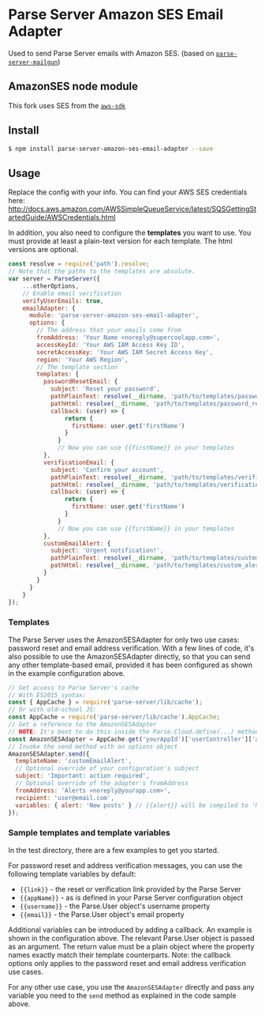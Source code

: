 # Parse Server Amazon SES Email Adapter
Used to send Parse Server emails with Amazon SES.
(based on [`parse-server-mailgun`](https://github.com/sebsylvester/parse-server-mailgun))



## AmazonSES node module
This fork uses SES from the [`aws-sdk`](https://github.com/aws/aws-sdk-js)


## Install
```sh
$ npm install parse-server-amazon-ses-email-adapter --save
```

## Usage
Replace the config with your info.  You can find your AWS SES credentials here: http://docs.aws.amazon.com/AWSSimpleQueueService/latest/SQSGettingStartedGuide/AWSCredentials.html

In addition, you also need to configure the **templates** you want to use.
You must provide at least a plain-text version for each template. The html versions are optional.

```js
const resolve = require('path').resolve;
// Note that the paths to the templates are absolute.
var server = ParseServer({
    ...otherOptions,
    // Enable email verification
    verifyUserEmails: true,
    emailAdapter: {
      module: 'parse-server-amazon-ses-email-adapter',
      options: {
        // The address that your emails come from
        fromAddress: 'Your Name <noreply@supercoolapp.com>',
        accessKeyId: 'Your AWS IAM Access Key ID',
        secretAccessKey: 'Your AWS IAM Secret Access Key',
        region: 'Your AWS Region',
        // The template section
        templates: {
          passwordResetEmail: {
            subject: 'Reset your password',
            pathPlainText: resolve(__dirname, 'path/to/templates/password_reset_email.txt'),
            pathHtml: resolve(__dirname, 'path/to/templates/password_reset_email.html'),
            callback: (user) => {
                return {
                  firstName: user.get('firstName')
                }
              }
              // Now you can use {{firstName}} in your templates
          },
          verificationEmail: {
            subject: 'Confirm your account',
            pathPlainText: resolve(__dirname, 'path/to/templates/verification_email.txt'),
            pathHtml: resolve(__dirname, 'path/to/templates/verification_email.html'),
            callback: (user) => {
                return {
                  firstName: user.get('firstName')
                }
              }
              // Now you can use {{firstName}} in your templates
          },
          customEmailAlert: {
            subject: 'Urgent notification!',
            pathPlainText: resolve(__dirname, 'path/to/templates/custom_alert.txt'),
            pathHtml: resolve(__dirname, 'path/to/templates/custom_alert.html'),
          }
        }
      }
    }
});
```


### Templates
The Parse Server uses the AmazonSESAdapter for only two use cases: password reset and email address verification.
With a few lines of code, it's also possible to use the AmazonSESAdapter directly, so that you can send any other template-based email, provided it has been configured as shown in the example configuration above.

```js
// Get access to Parse Server's cache
// With ES2015 syntax:
const { AppCache } = require('parse-server/lib/cache');
// Or with old-school JS:
const AppCache = require('parse-server/lib/cache').AppCache;
// Get a reference to the AmazonSESAdapter
// NOTE: It's best to do this inside the Parse.Cloud.define(...) method body and not at the top of your file with your other imports. This gives Parse Server time to boot, setup cloud code and the email adapter.
const AmazonSESAdapter = AppCache.get('yourAppId')['userController']['adapter'];
// Invoke the send method with an options object
AmazonSESAdapter.send({
  templateName: 'customEmailAlert',
  // Optional override of your configuration's subject
  subject: 'Important: action required',
  // Optional override of the adapter's fromAddress
  fromAddress: 'Alerts <noreply@yourapp.com>',
  recipient: 'user@email.com',
  variables: { alert: 'New posts' } // {{alert}} will be compiled to 'New posts'
});
```


### Sample templates and template variables
In the test directory, there are a few examples to get you started.

For password reset and address verification messages, you can use the following template variables by default:
* `{{link}}` - the reset or verification link provided by the Parse Server
* `{{appName}}` - as is defined in your Parse Server configuration object
* `{{username}}` - the Parse.User object's username property
* `{{email}}` - the Parse.User object's email property

Additional variables can be introduced by adding a callback.
An example is shown in the configuration above. The relevant Parse.User object is passed as an argument. The return value must be a plain object where the property names exactly match their template counterparts.
Note: the callback options only applies to the password reset and email address verification use cases.

For any other use case, you use the ```AmazonSESAdapter``` directly and pass any variable you need to the ```send``` method as explained in the code sample above.
